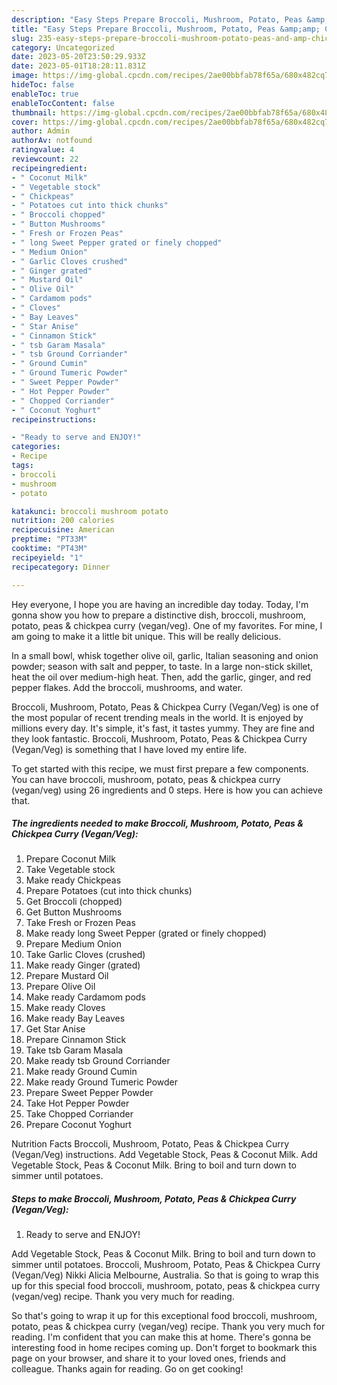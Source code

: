 ```yaml
---
description: "Easy Steps Prepare Broccoli, Mushroom, Potato, Peas &amp;amp; Chickpea Curry (Vegan/Veg) yang Very Delicious}"
title: "Easy Steps Prepare Broccoli, Mushroom, Potato, Peas &amp;amp; Chickpea Curry (Vegan/Veg) yang Very Delicious}"
slug: 235-easy-steps-prepare-broccoli-mushroom-potato-peas-and-amp-chickpea-curry-vegan-veg-yang-very-delicious
category: Uncategorized
date: 2023-05-20T23:50:29.933Z
date: 2023-05-01T18:28:11.831Z
image: https://img-global.cpcdn.com/recipes/2ae00bbfab78f65a/680x482cq70/broccoli-mushroom-potato-peas-chickpea-curry-veganveg-recipe-main-photo.jpg
hideToc: false
enableToc: true
enableTocContent: false
thumbnail: https://img-global.cpcdn.com/recipes/2ae00bbfab78f65a/680x482cq70/broccoli-mushroom-potato-peas-chickpea-curry-veganveg-recipe-main-photo.jpg
cover: https://img-global.cpcdn.com/recipes/2ae00bbfab78f65a/680x482cq70/broccoli-mushroom-potato-peas-chickpea-curry-veganveg-recipe-main-photo.jpg
author: Admin
authorAv: notfound
ratingvalue: 4
reviewcount: 22
recipeingredient:
- " Coconut Milk"
- " Vegetable stock"
- " Chickpeas"
- " Potatoes cut into thick chunks"
- " Broccoli chopped"
- " Button Mushrooms"
- " Fresh or Frozen Peas"
- " long Sweet Pepper grated or finely chopped"
- " Medium Onion"
- " Garlic Cloves crushed"
- " Ginger grated"
- " Mustard Oil"
- " Olive Oil"
- " Cardamom pods"
- " Cloves"
- " Bay Leaves"
- " Star Anise"
- " Cinnamon Stick"
- " tsb Garam Masala"
- " tsb Ground Corriander"
- " Ground Cumin"
- " Ground Tumeric Powder"
- " Sweet Pepper Powder"
- " Hot Pepper Powder"
- " Chopped Corriander"
- " Coconut Yoghurt"
recipeinstructions:

- "Ready to serve and ENJOY!"
categories:
- Recipe
tags:
- broccoli
- mushroom
- potato

katakunci: broccoli mushroom potato 
nutrition: 200 calories
recipecuisine: American
preptime: "PT33M"
cooktime: "PT43M"
recipeyield: "1"
recipecategory: Dinner

---
```



Hey everyone, I hope you are having an incredible day today. Today, I'm gonna show you how to prepare a distinctive dish, broccoli, mushroom, potato, peas &amp; chickpea curry (vegan/veg). One of my favorites. For mine, I am going to make it a little bit unique. This will be really delicious.

In a small bowl, whisk together olive oil, garlic, Italian seasoning and onion powder; season with salt and pepper, to taste. In a large non-stick skillet, heat the oil over medium-high heat. Then, add the garlic, ginger, and red pepper flakes. Add the broccoli, mushrooms, and water.

Broccoli, Mushroom, Potato, Peas &amp; Chickpea Curry (Vegan/Veg) is one of the most popular of recent trending meals in the world. It is enjoyed by millions every day. It's simple, it's fast, it tastes yummy. They are fine and they look fantastic. Broccoli, Mushroom, Potato, Peas &amp; Chickpea Curry (Vegan/Veg) is something that I have loved my entire life.


To get started with this recipe, we must first prepare a few components. You can have broccoli, mushroom, potato, peas &amp; chickpea curry (vegan/veg) using 26 ingredients and 0 steps. Here is how you can achieve that.

<!--inarticleads1-->

##### The ingredients needed to make Broccoli, Mushroom, Potato, Peas &amp; Chickpea Curry (Vegan/Veg):

1. Prepare  Coconut Milk
1. Take  Vegetable stock
1. Make ready  Chickpeas
1. Prepare  Potatoes (cut into thick chunks)
1. Get  Broccoli (chopped)
1. Get  Button Mushrooms
1. Take  Fresh or Frozen Peas
1. Make ready  long Sweet Pepper (grated or finely chopped)
1. Prepare  Medium Onion
1. Take  Garlic Cloves (crushed)
1. Make ready  Ginger (grated)
1. Prepare  Mustard Oil
1. Prepare  Olive Oil
1. Make ready  Cardamom pods
1. Make ready  Cloves
1. Make ready  Bay Leaves
1. Get  Star Anise
1. Prepare  Cinnamon Stick
1. Take  tsb Garam Masala
1. Make ready  tsb Ground Corriander
1. Make ready  Ground Cumin
1. Make ready  Ground Tumeric Powder
1. Prepare  Sweet Pepper Powder
1. Take  Hot Pepper Powder
1. Take  Chopped Corriander
1. Prepare  Coconut Yoghurt


Nutrition Facts Broccoli, Mushroom, Potato, Peas &amp; Chickpea Curry (Vegan/Veg) instructions. Add Vegetable Stock, Peas &amp; Coconut Milk. Add Vegetable Stock, Peas &amp; Coconut Milk. Bring to boil and turn down to simmer until potatoes. 

<!--inarticleads2-->

##### Steps to make Broccoli, Mushroom, Potato, Peas &amp; Chickpea Curry (Vegan/Veg):


1. Ready to serve and ENJOY!

Add Vegetable Stock, Peas &amp; Coconut Milk. Bring to boil and turn down to simmer until potatoes. Broccoli, Mushroom, Potato, Peas &amp; Chickpea Curry (Vegan/Veg) Nikki Alicia Melbourne, Australia. So that is going to wrap this up for this special food broccoli, mushroom, potato, peas &amp; chickpea curry (vegan/veg) recipe. Thank you very much for reading. 

So that's going to wrap it up for this exceptional food broccoli, mushroom, potato, peas &amp; chickpea curry (vegan/veg) recipe. Thank you very much for reading. I'm confident that you can make this at home. There's gonna be interesting food in home recipes coming up. Don't forget to bookmark this page on your browser, and share it to your loved ones, friends and colleague. Thanks again for reading. Go on get cooking!
